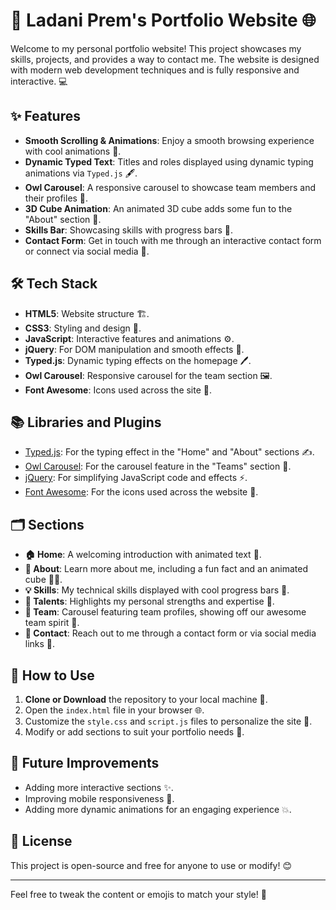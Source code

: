 # 🚀 Ladani Prem's Portfolio Website 🌐

Welcome to my personal portfolio website! This project showcases my skills, projects, and provides a way to contact me. The website is designed with modern web development techniques and is fully responsive and interactive. 💻

## ✨ Features

- **Smooth Scrolling & Animations**: Enjoy a smooth browsing experience with cool animations 🎨.
- **Dynamic Typed Text**: Titles and roles displayed using dynamic typing animations via `Typed.js` 🖋️.
- **Owl Carousel**: A responsive carousel to showcase team members and their profiles 🦉.
- **3D Cube Animation**: An animated 3D cube adds some fun to the "About" section 🎲.
- **Skills Bar**: Showcasing skills with progress bars 🔧.
- **Contact Form**: Get in touch with me through an interactive contact form or connect via social media 📧.

## 🛠️ Tech Stack

- **HTML5**: Website structure 🏗️.
- **CSS3**: Styling and design 🎨.
- **JavaScript**: Interactive features and animations ⚙️.
- **jQuery**: For DOM manipulation and smooth effects 🔄.
- **Typed.js**: Dynamic typing effects on the homepage 🖊️.
- **Owl Carousel**: Responsive carousel for the team section 🖼️.
- **Font Awesome**: Icons used across the site 🌟.

## 📚 Libraries and Plugins

- [Typed.js](https://github.com/mattboldt/typed.js/): For the typing effect in the "Home" and "About" sections ✍️.
- [Owl Carousel](https://owlcarousel2.github.io/OwlCarousel2/): For the carousel feature in the "Teams" section 🎡.
- [jQuery](https://jquery.com/): For simplifying JavaScript code and effects ⚡.
- [Font Awesome](https://fontawesome.com/): For the icons used across the website 🎯.

## 🗂️ Sections

- **🏠 Home**: A welcoming introduction with animated text 🎉.
- **📖 About**: Learn more about me, including a fun fact and an animated cube 🧑‍💻.
- **💡 Skills**: My technical skills displayed with cool progress bars 🔧.
- **🌟 Talents**: Highlights my personal strengths and expertise 🎯.
- **🤝 Team**: Carousel featuring team profiles, showing off our awesome team spirit 🤩.
- **📩 Contact**: Reach out to me through a contact form or via social media links 🔗.

## 🚀 How to Use

1. **Clone or Download** the repository to your local machine 📂.
2. Open the `index.html` file in your browser 🌐.
3. Customize the `style.css` and `script.js` files to personalize the site 🎨.
4. Modify or add sections to suit your portfolio needs 🔄.

## 🔮 Future Improvements

- Adding more interactive sections ✨.
- Improving mobile responsiveness 📱.
- Adding more dynamic animations for an engaging experience 💥.

## 📜 License

This project is open-source and free for anyone to use or modify! 😊

---

Feel free to tweak the content or emojis to match your style! 🎉
